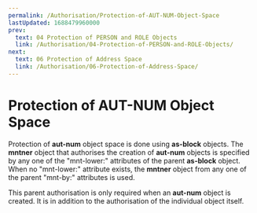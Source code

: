 ```yaml
---
permalink: /Authorisation/Protection-of-AUT-NUM-Object-Space
lastUpdated: 1688479960000
prev:
  text: 04 Protection of PERSON and ROLE Objects
  link: /Authorisation/04-Protection-of-PERSON-and-ROLE-Objects/
next:
  text: 06 Protection of Address Space
  link: /Authorisation/06-Protection-of-Address-Space/
---
```


# Protection of AUT-NUM Object Space

Protection of **aut-num** object space is done using **as-block** objects. The **mntner** object that authorises the creation of **aut-num** objects is specified by any one of the "mnt-lower:" attributes of the parent **as-block** object. When no "mnt-lower:" attribute exists, the **mntner** object from any one of the parent "mnt-by:" attributes is used.

This parent authorisation is only required when an **aut-num** object is created. It is in addition to the authorisation of the individual object itself.
